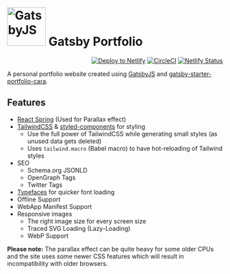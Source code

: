 <h1><img src="https://user-images.githubusercontent.com/16360374/52173956-58a45400-2742-11e9-92b3-3e63bda91ef1.png" alt="GatsbyJS" height="90"/> Gatsby Portfolio</h1>

<p align="right">
  <a href="https://app.netlify.com/start/deploy?repository=https://github.com/LeKoArts/gatsby-starter-portfolio-cara"><img src="https://www.netlify.com/img/deploy/button.svg" alt="Deploy to Netlify"/></a>
  <a href="https://circleci.com/gh/LekoArts/gatsby-starter-portfolio-cara"><img src="https://circleci.com/gh/LekoArts/gatsby-starter-portfolio-cara.svg?style=svg" alt="CircleCI"/></a>
  <a href="https://app.netlify.com/sites/portfolio-cara/deploys"><img src="https://api.netlify.com/api/v1/badges/88bbaef1-6f83-4894-8acd-e6512ff39265/deploy-status" alt="Netlify Status"/></a>
</p>

A personal portfolio website created using [GatsbyJS](https://www.gatsbyjs.org) and [gatsby-starter-portfolio-cara](https://www.gatsbyjs.org/starters/LekoArts/gatsby-starter-portfolio-cara/).  


## Features  

- [React Spring](https://github.com/drcmda/react-spring) (Used for Parallax effect)
- [TailwindCSS](https://tailwindcss.com/) & [styled-components](https://www.styled-components.com/) for styling
  - Use the full power of TailwindCSS while generating small styles (as unused data gets deleted)
  - Uses `tailwind.macro` (Babel macro) to have hot-reloading of Tailwind styles
- SEO
  - Schema.org JSONLD
  - OpenGraph Tags
  - Twitter Tags
- [Typefaces](https://github.com/KyleAMathews/typefaces) for quicker font loading
- Offline Support
- WebApp Manifest Support
- Responsive images
  - The right image size for every screen size
  - Traced SVG Loading (Lazy-Loading)
  - WebP Support

**Please note:** The parallax effect can be quite heavy for some older CPUs and the site uses some newer CSS features which will result in incompatibility with older browsers.  